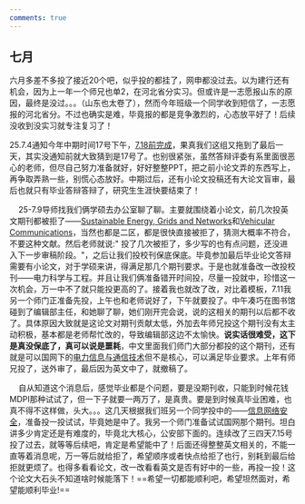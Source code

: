 ```yaml
---
comments: true
---
```


## 七月

六月多差不多投了接近20个吧，似乎投的都挂了，网申都没过去。以为建行还有机会，因为上一年一个师兄也单2，在河北省分实习。但或许是一志愿报山东的原因，最终是没过。。。（山东也太卷了），然而今年班级一个同学收到短信了，一志愿报的河北省分。不过也确实是难，毕竟报的都是竞争激烈的，心态放平好了！后续没收到没实习就专注复习了！

25.7.4通知今年中期时间17号下午，[7.18前完成](https://gs.ncepu.edu.cn/tzgg/92245a3473304e36899fc35ea872c241.htm)，果真我们这组又拖到了最后一天，其实没通知前就大致猜到是17号了。也别很紧张，虽然答辩评委有系里面很恶心的老师，但尽自己努力准备就好，好好整整PPT，把之前小论文弄的东西写上，再争取弄熟一些，别慌心态放好。中期过后，还有小论文投稿还有大论文盲审，最后也就只有毕业答辩答辩了，研究生生涯快要结束了！


&nbsp;&nbsp;&nbsp; 25-7.9导师找我们俩学硕去办公室聊了聊。主要就围绕着小论文，前几次投英文期刊都被拒了——[Sustainable Energy, Grids and Networks](https://www.sciencedirect.com/journal/sustainable-energy-grids-and-networks)和[Vehicular Communications](https://www.sciencedirect.com/journal/vehicular-communications)，当然也都是二区，都是很快直接被拒了，猜测大概率不符合，不要这种文献。然后老师就说:" 投了几次被拒了，多少写的也有点问题，还没进入下一步审稿阶段。"，之后让我们投校刊保底保底。毕竟参加最后毕业论文答辩需要有小论文，对于学硕来讲，得满足那几个期刊要求。于是也就准备改一改投校刊——电力科学与工程。并且让我们俩准备错开时间投，尽量一投就中，珍惜这一次机会，万一中不了就只能投更高的了。接着我也就改了改，对比着模板，7.11我另一个师门正准备先投，上午也和老师说好了，下午就要投了。中午凑巧在图书馆碰到了编辑部主任，和她聊了聊，她们刚开完会说，说的这相关的期刊以后都不收了。具体原因大致就是这论文对期刊贡献太低，外加去年师兄投这个期刊没有太主动积极，基本都是老师帮忙改的，导致编辑部这边不太愉快。**说实话很难受，这下是真没保底了，真可以说是噩耗**，中文里面我们师门大部分都投的这个期刊，还有就是可以国网下的[电力信息与通信技术](http://dlxxytxjs.juqk.net/)但不是核心，可以满足毕业要求。上年有师兄投了，送外审了，最后因为英文中了，就撤稿了。

&nbsp;&nbsp;&nbsp;  自从知道这个消息后，感觉毕业都是个问题，要是没期刊收，只能到时候花钱MDPI那种试试了，但一下子就要一两万了，是真贵。要是到时候真毕业困难，也真不得不这样做，头大。。。这几天根据我们班另一个同学投中的——[信息网络安全](http://netinfo-security.org/CN/1671-1122/home.shtml)，准备投一投试试，毕竟她是中了。我另一个师门准备试试国网那个期刊。坦白讲多少肯定还是有难度的，毕竟北大核心，公安部下面的。连续改了三四天7.15号投了过去，就等等后续吧，肯定是希望能中了！后面还得整整英文相关的，不能一直等着消息呢，万一等后就给拒了，希望顺序或者快点给拒了也行，别耗到最后给拒就更烦了。也得多看看论文，改一改看看英文是否有好中的一些，再投一投！这个论文大石头不知道啥时候能落下！==希望一切都能顺利吧，希望坦然面对，希望能顺利毕业!==